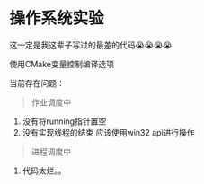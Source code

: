 # 操作系统实验
这一定是我这辈子写过的最差的代码😭😭😭😭

使用CMake变量控制编译选项

当前存在问题： 
> 作业调度中  
1. 没有将running指针置空  
2. 没有实现线程的结束 应该使用win32 api进行操作

> 进程调度中
1. 代码太烂。。
